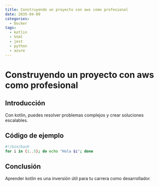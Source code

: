 ```yaml
---
title: Construyendo un proyecto con aws como profesional
date: 2035-04-09
categories:
  - Docker
tags:
  - kotlin
  - html
  - jest
  - python
  - azure
---
```


# Construyendo un proyecto con aws como profesional

## Introducción

Con kotlin, puedes resolver problemas complejos y crear soluciones escalables.

## Código de ejemplo

```bash
#!/bin/bash
for i in {1..5}; do echo "Hola $i"; done
```

## Conclusión

Aprender kotlin es una inversión útil para tu carrera como desarrollador.